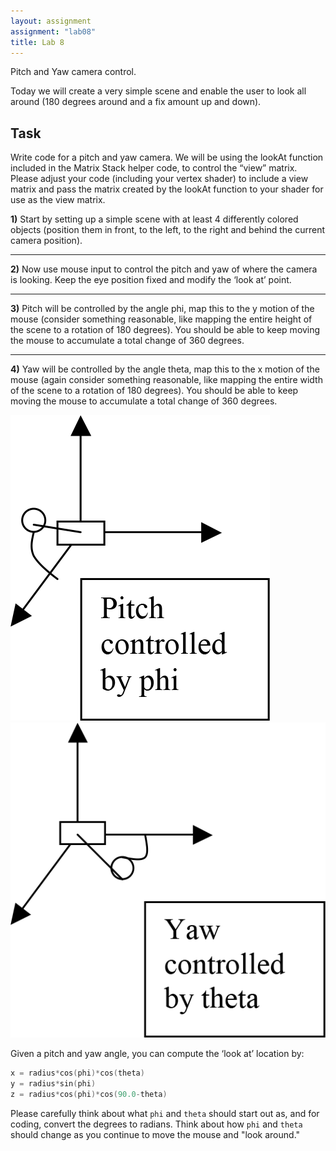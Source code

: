 ```yaml
---
layout: assignment
assignment: "lab08"
title: Lab 8
---
```


Pitch and Yaw camera control.

Today we will create a very simple scene and enable the user to look all around (180
degrees around and a fix amount up and down).


## Task

Write code for a pitch and yaw camera. We will be using the lookAt function
included in the Matrix Stack helper code, to control the “view” matrix. Please adjust
your code (including your vertex shader) to include a view matrix and pass the matrix
created by the lookAt function to your shader for use as the view matrix.

**1)** Start by setting up a simple scene with at least 4 differently colored objects
(position them in front, to the left, to the right and behind the current camera
position).

---

**2)** Now use mouse input to control the pitch and yaw of where the camera is looking.
Keep the eye position fixed and modify the ‘look at’ point.

---

**3)** Pitch will be controlled by the angle phi, map this to the y motion of the mouse
(consider something reasonable, like mapping the entire height of the scene to a
rotation of 180 degrees). You should be able to keep moving the mouse to
accumulate a total change of 360 degrees.

---

**4)** Yaw will be controlled by the angle theta, map this to the x motion of the mouse
(again consider something reasonable, like mapping the entire width of the scene
to a rotation of 180 degrees). You should be able to keep moving the mouse to
accumulate a total change of 360 degrees.

<div class="row">
  <div class="col-sm-6">
    <img src="lab8_1.png" alt="Lab 8 Figure 1" class="img-thumbnail" />
  </div>
  <div class="col-sm-6">
    <img src="lab8_2.png" alt="Lab 8 Figure 2" class="img-thumbnail" />
  </div>
</div>


Given a pitch and yaw angle, you can compute the ‘look at’ location by:

```cpp
x = radius*cos(phi)*cos(theta)
y = radius*sin(phi)
z = radius*cos(phi)*cos(90.0-theta)
```

Please carefully think about what `phi` and `theta` should start out as, and for coding,
convert the degrees to radians. Think about how `phi` and `theta` should change as
you continue to move the mouse and "look around."
